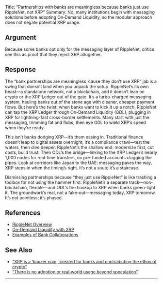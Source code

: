 Title: “Partnerships with banks are meaningless because banks just use RippleNet, not XRP”
Summary: No, many institutions begin with messaging solutions before adopting On‑Demand Liquidity, so the modular approach does not negate potential XRP usage.

## Argument  
Because some banks opt only for the messaging layer of RippleNet, critics see this as proof that they reject XRP altogether.

## Response  
The “bank partnerships are meaningless ’cause they don’t use XRP” jab is a swing that doesn’t land when you unpack the setup. RippleNet’s its own beast—a standalone network, not a blockchain, and it doesn’t lean on crypto or the XRP Ledger out of the gate. It’s a turbo-charged messaging system, hauling banks out of the stone age with cleaner, cheaper payment flows. But here’s the twist: when banks want to kick it up a notch, RippleNet can tap the XRP Ledger through On-Demand Liquidity (ODL), plugging in XRP for lightning-fast cross-border settlements. Many start with just the messaging, trimming fat and flubs, then eye ODL to wield XRP’s speed when they’re ready.

This isn’t banks dodging XRP—it’s them easing in. Traditional finance doesn’t leap to digital assets overnight; it’s a compliance crawl—test the waters, then dive deeper. RippleNet’s the shallow end: modernize first, cut costs, build trust. Then ODL’s the bridge—linking to the XRP Ledger’s nearly 1,000 nodes for real-time transfers, no pre-funded accounts clogging the pipes. Look at corridors like Japan to the UAE: messaging paves the way, XRP steps in when the timing’s right. It’s not a snub; it’s a staircase.

Dismissing partnerships because “they just use RippleNet” is like trashing a toolbox for not using the hammer first. RippleNet’s a separate track—non-blockchain, flexible—and ODL’s the hookup to XRP when banks green-light it. The groundwork’s real, not a fake-out—messaging today, XRP tomorrow. It’s not pointless; it’s phased.

## References
- [RippleNet Overview](https://ripple.com/ripplenet/)
- [On-Demand Liquidity with XRP](https://ripple.com/ripplenet/on-demand-liquidity/)
- [Examples of Bank Collaborations](https://ripple.com/insights/)

## See Also
- [“XRP is a ‘banker coin,’ created for banks and contradicting the ethos of crypto”](xrp-is-a-banker-coin-created-for-banks-and-contradicting-the-ethos-of-crypto.html)
- [“There is no adoption or real‑world usage beyond speculation”](there-is-no-adoption-or-real-world-usage-beyond-speculation.html)

---

